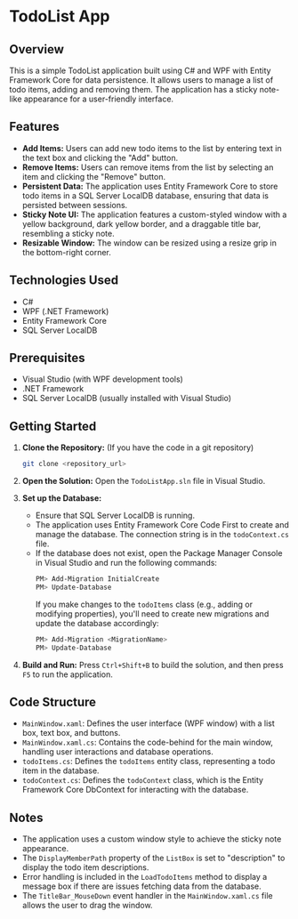 # TodoList App

## Overview

This is a simple TodoList application built using C# and WPF with Entity Framework Core for data persistence. It allows users to manage a list of todo items, adding and removing them. The application has a sticky note-like appearance for a user-friendly interface.

## Features

* **Add Items:** Users can add new todo items to the list by entering text in the text box and clicking the "Add" button.
* **Remove Items:** Users can remove items from the list by selecting an item and clicking the "Remove" button.
* **Persistent Data:** The application uses Entity Framework Core to store todo items in a SQL Server LocalDB database, ensuring that data is persisted between sessions.
* **Sticky Note UI:** The application features a custom-styled window with a yellow background, dark yellow border, and a draggable title bar, resembling a sticky note.
* **Resizable Window:** The window can be resized using a resize grip in the bottom-right corner.

## Technologies Used

* C#
* WPF (.NET Framework)
* Entity Framework Core
* SQL Server LocalDB

## Prerequisites

* Visual Studio (with WPF development tools)
* .NET Framework
* SQL Server LocalDB (usually installed with Visual Studio)

## Getting Started

1.  **Clone the Repository:** (If you have the code in a git repository)
    ```bash
    git clone <repository_url>
    ```

2.  **Open the Solution:** Open the `TodoListApp.sln` file in Visual Studio.

3.  **Set up the Database:**
    * Ensure that SQL Server LocalDB is running.
    * The application uses Entity Framework Core Code First to create and manage the database. The connection string is in the `todoContext.cs` file.
    * If the database does not exist,  open the Package Manager Console in Visual Studio and run the following commands:
        ```powershell
        PM> Add-Migration InitialCreate
        PM> Update-Database
        ```
        If you make changes to the `todoItems` class (e.g., adding or modifying properties), you'll need to create new migrations and update the database accordingly:
        ```powershell
        PM> Add-Migration <MigrationName>
        PM> Update-Database
        ```

4.  **Build and Run:** Press `Ctrl+Shift+B` to build the solution, and then press `F5` to run the application.

## Code Structure

* `MainWindow.xaml`: Defines the user interface (WPF window) with a list box, text box, and buttons.
* `MainWindow.xaml.cs`: Contains the code-behind for the main window, handling user interactions and database operations.
* `todoItems.cs`: Defines the `todoItems` entity class, representing a todo item in the database.
* `todoContext.cs`: Defines the `todoContext` class, which is the Entity Framework Core DbContext for interacting with the database.

## Notes

* The application uses a custom window style to achieve the sticky note appearance.
* The `DisplayMemberPath` property of the `ListBox` is set to "description" to display the todo item descriptions.
* Error handling is included in the `LoadTodoItems` method to display a message box if there are issues fetching data from the database.
* The `TitleBar_MouseDown` event handler in the `MainWindow.xaml.cs` file allows the user to drag the window.
